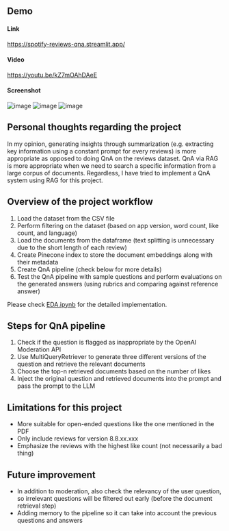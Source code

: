 ## Demo

#### Link
https://spotify-reviews-qna.streamlit.app/

#### Video
https://youtu.be/kZ7mOAhDAeE

#### Screenshot
![image](https://github.com/projecttmts/spotify_reviews_qna/assets/156335468/0a365565-9637-405d-a7ef-fb9735ce2877)
![image](https://github.com/projecttmts/spotify_reviews_qna/assets/156335468/4c064953-4263-4912-838f-5175a19cb8b8)
![image](https://github.com/projecttmts/spotify_reviews_qna/assets/156335468/25abdca1-b8a1-49b7-9993-7656b5f950fc)

## Personal thoughts regarding the project
In my opinion, generating insights through summarization (e.g. extracting key information using a constant prompt for every reviews) is more appropriate as opposed to doing QnA on the reviews dataset. QnA via RAG is more appropriate when we need to search a specific information from a large corpus of documents. Regardless, I have tried to implement a QnA system using RAG for this project. 

## Overview of the project workflow
1. Load the dataset from the CSV file
2. Perform filtering on the dataset (based on app version, word count, like count, and language)
3. Load the documents from the dataframe (text splitting is unnecessary due to the short length of each review)
4. Create Pinecone index to store the document embeddings along with their metadata
5. Create QnA pipeline (check below for more details)
6. Test the QnA pipeline with sample questions and perform evaluations on the generated answers (using rubrics and comparing against reference answer)

Please check [EDA.ipynb](https://github.com/projecttmts/spotify_reviews_qna/blob/main/EDA.ipynb) for the detailed implementation.

## Steps for QnA pipeline
1. Check if the question is flagged as inappropriate by the OpenAI Moderation API
2. Use MultiQueryRetriever to generate three different versions of the question and retrieve the relevant documents
3. Choose the top-n retrieved documents based on the number of likes
4. Inject the original question and retrieved documents into the prompt and pass the prompt to the LLM

## Limitations for this project
- More suitable for open-ended questions like the one mentioned in the PDF
- Only include reviews for version 8.8.xx.xxx
- Emphasize the reviews with the highest like count (not necessarily a bad thing)

## Future improvement
- In addition to moderation, also check the relevancy of the user question, so irrelevant questions will be filtered out early (before the document retrieval step)
- Adding memory to the pipeline so it can take into account the previous questions and answers
